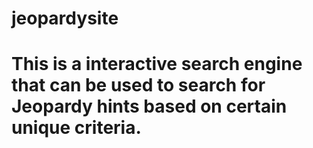# jeopardysite
# This is a interactive search engine that can be used to search for Jeopardy hints based on certain unique criteria.
